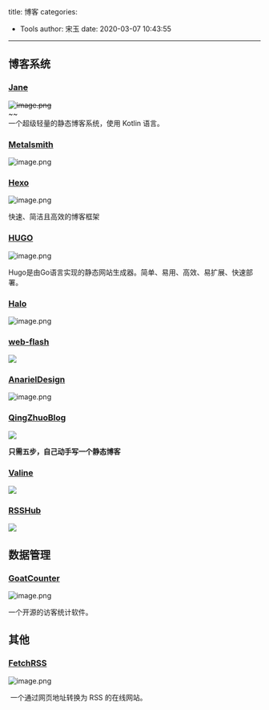 title: 博客
categories:
 - Tools
author: 宋玉
date: 2020-03-07 10:43:55
---

## 博客系统

### [Jan~~e~~](https://jane.pandolia.net/)
~~![image.png](https://cdn.nlark.com/yuque/0/2020/png/394169/1583543800132-1ae3a409-9bf1-4360-862b-d21f791323cf.png#align=left&display=inline&height=765&name=image.png&originHeight=1530&originWidth=2880&size=2152274&status=done&style=none&width=1440)~~<br />~~<br />一个超级轻量的静态博客系统，使用 Kotlin 语言。

### [Metalsmith](https://metalsmith.io/)
![image.png](https://cdn.nlark.com/yuque/0/2020/png/394169/1583547397487-8701b1b5-d168-453e-8063-eb33b9d71de9.png#align=left&display=inline&height=763&name=image.png&originHeight=1526&originWidth=2876&size=1196191&status=done&style=none&width=1438)

### [Hexo](https://hexo.io/zh-cn/)
![image.png](https://cdn.nlark.com/yuque/0/2020/png/394169/1583549021826-8b37ff8e-128b-47b2-93c1-7cf833e7b15e.png#align=left&display=inline&height=765&name=image.png&originHeight=1530&originWidth=2878&size=254651&status=done&style=none&width=1439)

快速、简洁且高效的博客框架

### [HUGO](https://gohugo.io/hosting-and-deployment/hosting-on-netlify/)
![image.png](https://cdn.nlark.com/yuque/0/2020/png/394169/1583547790306-511e0a2b-ef55-47cb-a825-0c43ca379644.png#align=left&display=inline&height=761&name=image.png&originHeight=1522&originWidth=2874&size=356597&status=done&style=none&width=1437)

Hugo是由Go语言实现的静态网站生成器。简单、易用、高效、易扩展、快速部署。

### [Halo](https://halo.run/)
![image.png](https://cdn.nlark.com/yuque/0/2020/png/394169/1583074634763-ca3744d8-1dde-47aa-9e02-c3beebbcb002.png#align=left&display=inline&height=762&name=image.png&originHeight=1524&originWidth=2872&size=229243&status=done&style=none&width=1436)

### [web-flash](http://blog.enilu.cn/web-flash/)
![](https://cdn.nlark.com/yuque/0/2020/png/394169/1583055008904-25a90d3e-39cd-4833-80f6-02d79005d176.png#align=left&display=inline&height=769&originHeight=769&originWidth=1440&size=0&status=done&style=none&width=1440)


### [AnarielDesign](https://www.anarieldesign.com/)
![image.png](https://cdn.nlark.com/yuque/0/2020/png/394169/1583074817311-2b61279c-5b37-4e73-a4d9-d0086bed4962.png#align=left&display=inline&height=763&name=image.png&originHeight=1526&originWidth=2880&size=919448&status=done&style=none&width=1440)

### [QingZhuoBlog](http://muxueqz.top/a-small-static-site-generator.html)
![](https://cdn.nlark.com/yuque/0/2020/png/394169/1583055008879-e1fdfb83-c0e9-453d-9d42-f8c215db257d.png#align=left&display=inline&height=769&originHeight=769&originWidth=1440&size=0&status=done&style=none&width=1440)

**只需五步，自己动手写一个静态博客**

### [Valine](https://valine.js.org/)
![](https://cdn.nlark.com/yuque/0/2020/png/394169/1583055008889-b6d7f0e0-d6a5-43f6-81ca-8a5f2177b645.png#align=left&display=inline&height=769&originHeight=769&originWidth=1440&size=0&status=done&style=none&width=1440)

### [RSSHub](https://docs.rsshub.app/)
![](https://cdn.nlark.com/yuque/0/2020/png/394169/1583055008900-5c9adb62-fb06-4a86-aa0a-8e2490950f0e.png#align=left&display=inline&height=769&originHeight=769&originWidth=1440&size=0&status=done&style=none&width=1440)

## 数据管理

### [GoatCounter](https://www.goatcounter.com/)
![image.png](https://cdn.nlark.com/yuque/0/2020/png/394169/1583543938430-4f07e6fd-e99e-4560-8528-6b0791e6ce2b.png#align=left&display=inline&height=252&name=image.png&originHeight=504&originWidth=800&size=207476&status=done&style=none&width=400)

一个开源的访客统计软件。


## 其他

### [FetchRSS](http://fetchrss.com/)
![image.png](https://cdn.nlark.com/yuque/0/2020/png/394169/1583543848284-80e7a04d-48ec-4035-8705-fdd98d497ccb.png#align=left&display=inline&height=764&name=image.png&originHeight=1528&originWidth=2874&size=313018&status=done&style=none&width=1437)

 一个通过网页地址转换为 RSS 的在线网站。
